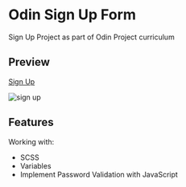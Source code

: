 # Odin Sign Up Form

Sign Up Project as part of Odin Project curriculum

## Preview

[Sign Up](https://ena0berzerk.github.io/personal-blog)

![sign up](https://github.com/ena0berzerk/odin-sign-up-form/assets/110235307/02198e75-0006-47c7-a333-68539b93b38b)

## Features

Working with:
- SCSS
- Variables
- Implement Password Validation with JavaScript
